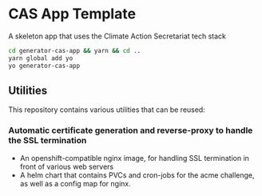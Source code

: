 # CAS App Template

A skeleton app that uses the Climate Action Secretariat tech stack

```bash
cd generator-cas-app && yarn && cd ..
yarn global add yo
yo generator-cas-app
```

## Utilities

This repository contains various utilities that can be reused:

### Automatic certificate generation and reverse-proxy to handle the SSL termination

- An openshift-compatible nginx image, for handling SSL termination in front of various web servers
- A helm chart that contains PVCs and cron-jobs for the acme challenge, as well as a config map for nginx.
